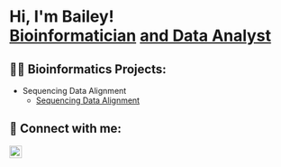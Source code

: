 <h1>Hi, I'm Bailey! <br/><a href="https://github.com/baileynoelle1">Bioinformatician</a> <a href="https://www.linkedin.com/in/bailey-orange-963481218/">and Data Analyst</a>

<h2>👨‍💻 Bioinformatics Projects:</h2>

- Sequencing Data Alignment
  - [Sequencing Data Alignment]([https://github.com/baileynoelle1/Test-Project/tree/main](https://github.com/baileynoelle1/Sequencing-Data-Alignment))




<h2> 🤳 Connect with me:</h2>

[<img align="left" alt="Bailey Orange | LinkedIn" width="22px" src="https://cdn.jsdelivr.net/npm/simple-icons@v3/icons/linkedin.svg" />][linkedin]

[linkedin]: https://www.linkedin.com/in/bailey-orange-963481218

<!--
**joshmadakor1/joshmadakor1** is a ✨ _special_ ✨ repository because its `README.md` (this file) appears on your GitHub profile.

Here are some ideas to get you started:

- 🔭 I’m currently working on ...
- 🌱 I’m currently learning ...
- 👯 I’m looking to collaborate on ...
- 🤔 I’m looking for help with ...
- 💬 Ask me about ...
- 📫 How to reach me: ...
- 😄 Pronouns: ...
- ⚡ Fun fact: ...
-->
